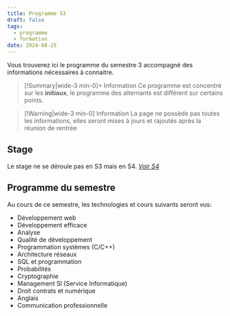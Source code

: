 ```yaml
---
title: Programme S3
draft: false
tags:
  - programme
  - formation
date: 2024-08-25
---
```

Vous trouverez ici le programme du semestre 3 accompagné des informations nécessaires à connaitre.

> [!Summary|wide-3 min-0]+ Information
> Ce programme est concentré sur les **initiaux**, le programme des alternants est différent sur certains points.

> [!Warning|wide-3 min-0] Information
> La page ne possède pas toutes les informations, elles seront mises à jours et rajoutés après la réunion de rentrée
## Stage

Le stage ne se déroule pas en S3 mais en S4.
*[Voir S4](Programme%20S4.md)*

## Programme du semestre

Au cours de ce semestre, les technologies et cours suivants seront vus:
- Développement web
- Développement efficace
- Analyse
- Qualité de développement
- Programmation systèmes (C/C++)
- Architecture réseaux
- SQL et programmation
- Probabilités
- Cryptographie
- Management SI (Service Informatique)
- Droit contrats et numérique
- Anglais
- Communication professionnelle

